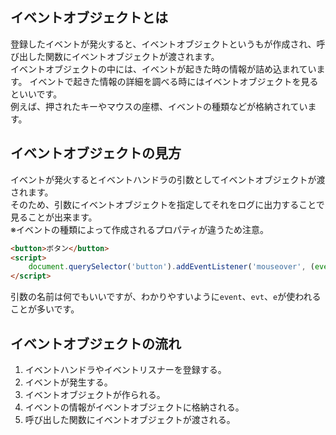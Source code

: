 ## イベントオブジェクトとは
登録したイベントが発火すると、イベントオブジェクトというもが作成され、呼び出した関数にイベントオブジェクトが渡されます。  
イベントオブジェクトの中には、イベントが起きた時の情報が詰め込まれています。
イベントで起きた情報の詳細を調べる時にはイベントオブジェクトを見るといいです。  
例えば、押されたキーやマウスの座標、イベントの種類などが格納されています。

## イベントオブジェクトの見方
イベントが発火するとイベントハンドラの引数としてイベントオブジェクトが渡されます。  
そのため、引数にイベントオブジェクトを指定してそれをログに出力することで見ることが出来ます。  
※イベントの種類によって作成されるプロパティが違うため注意。
```html
<button>ボタン</button>
<script>
    document.querySelector('button').addEventListener('mouseover', (event) => console.log(event));
</script>
```
引数の名前は何でもいいですが、わかりやすいように`event`、`evt`、`e`が使われることが多いです。

## イベントオブジェクトの流れ
1. イベントハンドラやイベントリスナーを登録する。
1. イベントが発生する。
1. イベントオブジェクトが作られる。
1. イベントの情報がイベントオブジェクトに格納される。
1. 呼び出した関数にイベントオブジェクトが渡される。
